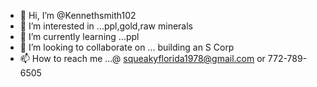 - 👋 Hi, I’m @Kennethsmith102
- 👀 I’m interested in ...ppl,gold,raw minerals 
- 🌱 I’m currently learning ...ppl
- 💞️ I’m looking to collaborate on ... building an S Corp
- 📫 How to reach me ...@ squeakyflorida1978@gmail.com or 772-789-6505

<!---
Kennethsmith102/Kennethsmith102 is a ✨ special ✨ repository because its `README.md` (this file) appears on your GitHub profile.
You can click the Preview link to take a look at your changes.
--->
